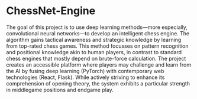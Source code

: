 # ChessNet-Engine
The goal of this project is to use deep learning methods—more especially, convolutional neural networks—to develop an intelligent chess engine. The algorithm gains tactical awareness and strategic knowledge by learning from top-rated chess games. This method focusses on pattern recognition and positional knowledge akin to human players, in contrast to standard chess engines that mostly depend on brute-force calculation.
The project creates an accessible platform where players may challenge and learn from the AI by fusing deep learning (PyTorch) with contemporary web technologies (React, Flask). While actively striving to enhance its comprehension of opening theory, the system exhibits a particular strength in middlegame positions and endgame play.

